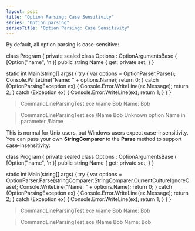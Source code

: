 ```yaml
---
layout: post
title: "Option Parsing: Case Sensitivity"
series: "Option parsing"
seriesTitle: "Option Parsing: Case Sensitivity"
---
```

By default, all option parsing is case-sensitive:




class Program
{
  private sealed class Options : OptionArgumentsBase
  {
    [Option("name", 'n')]
    public string Name { get; private set; }
  }

  static int Main(string[] args)
  {
    try
    {
      var options = OptionParser.Parse<Options>();
      Console.WriteLine("Name: " + options.Name);
      return 0;
    }
    catch (OptionParsingException ex)
    {
      Console.Error.WriteLine(ex.Message);
      return 2;
    }
    catch (Exception ex)
    {
      Console.Error.WriteLine(ex);
      return 1;
    }
  }
}



> CommandLineParsingTest.exe /name Bob
Name: Bob

> CommandLineParsingTest.exe /Name Bob
Unknown option  Name  in parameter  /Name


This is normal for Unix users, but Windows users expect case-insensitivity. You can pass your own **StringComparer** to the **Parse** method to support case-insensitivity:




class Program
{
  private sealed class Options : OptionArgumentsBase
  {
    [Option("name", 'n')]
    public string Name { get; private set; }
  }

  static int Main(string[] args)
  {
    try
    {
      var options = OptionParser.Parse<Options>(stringComparer:StringComparer.CurrentCultureIgnoreCase);
      Console.WriteLine("Name: " + options.Name);
      return 0;
    }
    catch (OptionParsingException ex)
    {
      Console.Error.WriteLine(ex.Message);
      return 2;
    }
    catch (Exception ex)
    {
      Console.Error.WriteLine(ex);
      return 1;
    }
  }
}



> CommandLineParsingTest.exe /name Bob
Name: Bob

> CommandLineParsingTest.exe /Name Bob
Name: Bob
